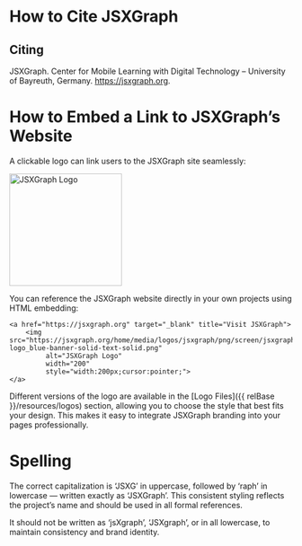 # How to Cite JSXGraph

## Citing

JSXGraph. Center for Mobile Learning with Digital Technology – University of Bayreuth, Germany. https://jsxgraph.org.

# How to Embed a Link to JSXGraph’s Website

A clickable logo can link users to the JSXGraph site seamlessly: 

<a href="https://jsxgraph.org" target="_blank" title="Visit JSXGraph">
    <img src="https://jsxgraph.org/home/media/logos/jsxgraph/png/screen/jsxgraph-logo_blue-banner-solid-text-solid.png" 
         alt="JSXGraph Logo" 
         width="200" 
         style="width:200px;cursor:pointer;">
</a>

You can reference the JSXGraph website directly in your own projects using HTML embedding:

```
<a href="https://jsxgraph.org" target="_blank" title="Visit JSXGraph">
    <img src="https://jsxgraph.org/home/media/logos/jsxgraph/png/screen/jsxgraph-logo_blue-banner-solid-text-solid.png" 
         alt="JSXGraph Logo" 
         width="200" 
         style="width:200px;cursor:pointer;">
</a>
```

Different versions of the logo are available in the [Logo Files]({{ relBase }}/resources/logos) section, allowing you to choose the style that best fits your design.
This makes it easy to integrate JSXGraph branding into your pages professionally.

# Spelling

The correct capitalization is ‘JSXG’ in uppercase, followed by ‘raph’ in lowercase — written exactly as ‘JSXGraph’.
This consistent styling reflects the project’s name and should be used in all formal references.

It should not be written as ‘jsXgraph’, ‘JSXgraph’, or in all lowercase, to maintain consistency and brand identity.
